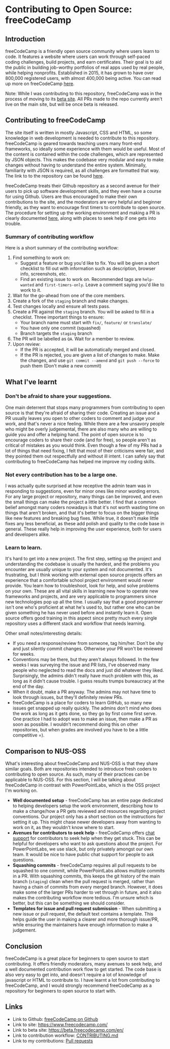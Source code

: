 # Contributing to Open Source: freeCodeCamp

## Introduction

freeCodeCamp is a friendly open source community where users learn to code. It features a website where users can work through self-paced coding challenges, build projects, and earn certificates. Their goal is to aid the public in building job-worthy portfolios of real apps used by real people, while helping nonprofits. Established in 2015, it has grown to have over 800,000 registered users, with almost 400,000 being active. You can read up more on freeCodeCamp [here](https://www.freecodecamp.com/about/).

Note: While I was contributing to this repository, freeCodeCamp was in the process of moving to its [beta site](https://beta.freecodecamp.com/en/map). All PRs made to the repo currently aren't live on the main site, but will be once beta is released.

## Contributing to freeCodeCamp

The site itself is written in mostly Javascript, CSS and HTML, so some knowledge in web development is needed to contribute to this repository. freeCodeCamp is geared towards teaching users many front-end frameworks, so ideally some experience with them would be useful. Most of the content is contained within the code challenges, which are represented by JSON objects. This makes the codebase very modular and easy to make changes without having to understand the entire system. Minimally, familiarity with JSON is required, as all challenges are formatted that way. The link to to the repository can be found [here](https://github.com/freeCodeCamp/freeCodeCamp).

freeCodeCamp treats their Github repository as a second avenue for their users to pick up software development skills, and they even have a course for using Github. Users are thus encouraged to make their own contributions to the site, and the moderators are very helpful and beginner friendly, as they want to encourage first timers to contribute to open source. The procedure for setting up the working environment and making a PR is clearly documented [here](https://github.com/freeCodeCamp/freeCodeCamp/blob/staging/CONTRIBUTING.md), along with places to seek help if one gets into trouble.

### Summary of contributing workflow

Here is a short summary of the contributing workflow:

1. Find something to work on:
    * Suggest a feature or bug you'd like to fix. You will be given a short checklist to fill out with information such as description, browser info, screenshots, etc.
    * Find an existing issue to work on. Recommended tags are `help-wanted` and `first-timers-only`. Leave a comment saying you'd like to work to it.
1. Wait for the go-ahead from one of the core members.
1. Create a fork of the `staging` branch and make changes.
1. Test changes locally and ensure all tests pass.
1. Create a PR against the `staging` branch. You will be asked to fill in a checklist. Three important things to ensure:
    * Your branch name must start with `fix/`, `feature/` or `translate/`
    * You have only one commit (squashed)
    * Branch targets the `staging` branch
1. The PR will be labelled as `QA`. Wait for a member to review.
1. Upon review:
    * If the PR is accepted, it will be automatically merged and closed.
    * If the PR is rejected, you are given a list of changes to make. Make the changes, and use `git commit --amend` and `git push --force` to push them (Don't make a new commit)

## What I've learnt

### Don't be afraid to share your suggestions.

One main deterrent that stops many programmers from contributing to open source is that they're afraid of sharing their code. Creating an issue and a PR usually leaves you open to other coders to comment and judge your work, and that's never a nice feeling. While there are a few unsavory people who might be overly judgemental, there are also many who are willing to guide you and offer a helping hand. The point of open source is to encourage coders to share their code (and for free), so people aren't as critical of mistakes as you would think. Even though a few of my PRs had a lot of things that need fixing, I felt that most of their criticisms were fair, and they pointed them out respectfully and without ill intent. I can safely say that contributing to freeCodeCamp has helped me improve my coding skills.

### Not every contribution has to be a large one.

I was actually quite surprised at how receptive the admin team was in responding to suggestions, even for minor ones like minor wording errors. For any large project or repository, many things can be improved, and even the small things can make the project a little better. I find that a common belief amongst many coders nowadays is that it's not worth wasting time on things that aren't broken, and that it's better to focus on the bigger things like new features and breaking bug fixes. While true, it doesn't make little fixes any less beneficial, as these add polish and quality to the code base in general. These really help in improving the user experience, both for users and developers alike.

### Learn to learn.

It's hard to get into a new project. The first step, setting up the project and understanding the codebase is usually the hardest, and the problems you encounter are usually unique to your system and not documented. It's frustrating, but I think working with external open source projects offers an experience that a comfortable school project environment would never provide. You learn how to troubleshoot, look for help, and solve problems on your own. These are all vital skills in learning new how to operate new frameworks and projects, and are very applicable to programmers since new technologies pop up all the time. I usually say that a good programmer isn't one who's proficient at what he's used to, but rather one who can be given something he has never used before and instantly learn it. Open source offers good training in this aspect since pretty much every single repository uses a different stack and workflow that needs learning.

Other small notes/interesting details:
* If you need a response/review from someone, tag him/her. Don't be shy and just silently commit changes. Otherwise your PR won't be reviewed for weeks.
* Conventions may be there, but they aren't always followed. In the few weeks I was surveying the issue and PR lists, I've observed many people who neglected to read the docs and just did whatever they liked. Surprisingly, the admins didn't really have much problem with this, as long as it didn't cause trouble. I guess results trumps bureaucracy at the end of the day.
* When it doubt, make a PR anyway. The admins may not have time to look through issues, but they'll definitely review PRs.
* freeCodeCamp is a place for coders to learn GitHub, so many new issues get snapped up really quickly. The admins don't mind who does the work as long as it gets done, so they go by first come first serve. One practice I had to adopt was to make an issue, then make a PR as soon as possible. I wouldn't recommend doing this on other repositories, but when grades are involved you have to be a little competitive =).
    
## Comparison to NUS-OSS

What's interesting about freeCodeCamp and NUS-OSS is that they share similar goals. Both are repositories intended to introduce fresh coders to contributing to open source. As such, many of their practices can be applicable to NUS-OSS. For this section, I will be talking about freeCodeCamp in contrast with PowerPointLabs, which is the OSS project I'm working on.

* **Well documented setup** - freeCodeCamp has an entire page dedicated to helping developers setup the work environment, describing how to make a change/how a PR gets reviewed and resources regarding project conventions. Our project only has a short section on the instructions for setting it up. This might chase newer developers away from wanting to work on it, as they wouldn't know where to start.
* **Avenues for contributors to seek help** - freeCodeCamp offers [chat support](https://gitter.im/FreeCodeCamp/Contributors) for contributors to seek help when they get stuck. This can be helpful for developers who want to ask questions about the project. For PowerPointLabs, we use slack, but only privately amongst our own team. It would be nice to have public chat support for people to ask questions.
* **Squashing commits** - freeCodeCamp requires all pull requests to be squashed to one commit, while PowerPointLabs allows multiple commits in a PR. With squashing commits, this keeps the git history of the main branch (`staging`) clean when the pull request is merged, rather than having a chain of commits from every merged branch. However, it does make some of the larger PRs harder to vet through in future, and it also makes the contributing workflow more tedious. I'm unsure which is better, but this can be something we should consider.
* **Templates for issue and pull request submission** - When submitting a new issue or pull request, the default text contains a template. This helps guide the user in making a clearer and more thorough issue/PR, while ensuring the maintainers have enough information to make a judgement.

## Conclusion

freeCodeCamp is a great place for beginners to open source to start contributing. It offers friendly moderators, many avenues to seek help, and a well documented contribution work flow to get started. The code base is also very easy to get into, and doesn't require a lot of knowledge of javascript or HTML to contribute to. I have learnt a lot from contributing to freeCodeCamp, and I would strongly recommend freeCodeCamp as a repository for beginners to open source to start with.

## Links

* Link to Github: [freeCodeCamp on Github](https://github.com/freeCodeCamp/freeCodeCamp)
* Link to site: https://www.freecodecamp.com/
* Link to beta site: https://beta.freecodecamp.com/en/
* Link to contribution workflow: [CONTRIBUTING.md](https://github.com/freeCodeCamp/freeCodeCamp/blob/staging/CONTRIBUTING.md)
* Link to my contributions: [Pull requests](https://github.com/freeCodeCamp/freeCodeCamp/pulls?utf8=%E2%9C%93&q=is%3Apr%20author%3Ajamos-tay%20)
